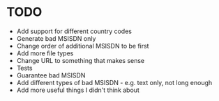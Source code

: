 # TODO

* Add support for different country codes
* Generate bad MSISDN only
* Change order of additional MSISDN to be first
* Add more file types
* Change URL to something that makes sense
* Tests
* Guarantee bad MSISDN
* Add different types of bad MSISDN - e.g. text only, not long enough
* Add more useful things I didn't think about
